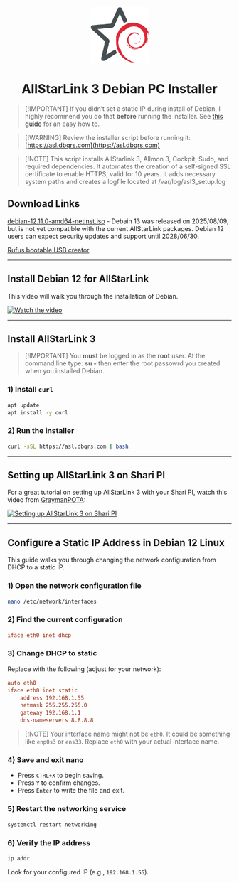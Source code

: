 <p align="center">
  <img
    src="logo200.png"
    alt="Unofficial ASL3/Debian Logo"
    title="ASL3 / Debian"
    width="131"
    height="125"
  />
</p>

<h1 align="center">AllStarLink 3 Debian PC Installer</h1>

> \[!IMPORTANT]
> If you didn’t set a static IP during install of Debian, I highly recommend you do that **before** running the installer.
> See [this guide](https://github.com/dbqrs/asl3/wiki/Configure-a-Static-IP-Address-in-Debian-12-Linux) for an easy how to.

> \[!WARNING]
> Review the installer script before running it: [https://asl.dbqrs.com](https://asl.dbqrs.com)

> \[!NOTE]
> This script installs AllStarlink 3, Allmon 3, Cockpit, Sudo, and required dependencies. It automates the creation of a self-signed SSL certificate to enable HTTPS, valid for 10 years. It adds necessary system paths and creates a logfile located at /var/log/asl3_setup.log

## Download Links
[debian-12.11.0-amd64-netinst.iso](https://cdimage.debian.org/cdimage/archive/12.11.0/amd64/iso-cd/debian-12.11.0-amd64-netinst.iso) - Debain 13 was released on 2025/08/09, but is not yet compatible with the current AllStarLink packages. Debian 12 users can expect security updates and support until 2028/06/30.

[Rufus bootable USB creator](https://rufus.ie/en/)

---

## Install Debian 12 for AllStarLink
This video will walk you through the installation of Debian. 

[![Watch the video](https://img.youtube.com/vi/OND_Ea3YM8o/hqdefault.jpg)](https://www.youtube.com/watch?v=OND_Ea3YM8o)

---

## Install AllStarLink 3

> \[!IMPORTANT]
> You **must** be logged in as the **root** user. At the command line type: **su -**  then enter the root passowrd you created when you installed Debian.

### 1) Install `curl`

```bash
apt update
apt install -y curl
```

### 2) Run the installer

```bash
curl -sSL https://asl.dbqrs.com | bash
```

---

## Setting up AllStarLink 3 on Shari PI

For a great tutorial on setting up AllStarLink 3 with your Shari PI, watch this video from [GraymanPOTA](https://graymanpota.com/):

[![Setting up AllStarLink 3 on Shari PI](https://img.youtube.com/vi/NPgTRa5bpnY/0.jpg)](https://www.youtube.com/watch?v=NPgTRa5bpnY)

---

## Configure a Static IP Address in Debian 12 Linux

This guide walks you through changing the network configuration from DHCP to a static IP.

### 1) Open the network configuration file

```bash
nano /etc/network/interfaces
```

### 2) Find the current configuration

```ini
iface eth0 inet dhcp
```

### 3) Change DHCP to static

Replace with the following (adjust for your network):

```ini
auto eth0
iface eth0 inet static
    address 192.168.1.55
    netmask 255.255.255.0
    gateway 192.168.1.1
    dns-nameservers 8.8.8.8
```

> \[!NOTE]
> Your interface name might not be `eth0`. It could be something like `enp0s3` or `ens33`.
> Replace `eth0` with your actual interface name.

### 4) Save and exit nano

* Press `CTRL+X` to begin saving.
* Press `Y` to confirm changes.
* Press `Enter` to write the file and exit.

### 5) Restart the networking service

```bash
systemctl restart networking
```

### 6) Verify the IP address

```bash
ip addr
```

Look for your configured IP (e.g., `192.168.1.55`).
